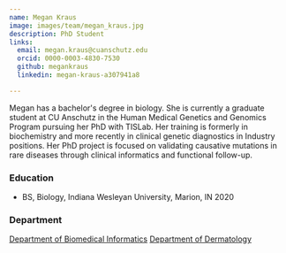 ```yaml
---
name: Megan Kraus
image: images/team/megan_kraus.jpg
description: PhD Student
links:
  email: megan.kraus@cuanschutz.edu
  orcid: 0000-0003-4830-7530
  github: megankraus
  linkedin: megan-kraus-a307941a8

---
```



Megan has a bachelor's degree in biology. She is currently a graduate student at CU Anschutz in the Human Medical Genetics and Genomics Program pursuing her PhD with TISLab. 
Her training is formerly in biochemistry and more recently in clinical genetic diagnostics in Industry positions. Her PhD project is focused on validating causative mutations in rare diseases through clinical informatics and functional follow-up. 


### Education

- BS, Biology, Indiana Wesleyan University, Marion, IN 2020


### Department

[Department of Biomedical Informatics](https://medschool.cuanschutz.edu/dbmi)
[Department of Dermatology](https://medschool.cuanschutz.edu/dermatology)
